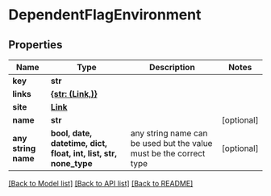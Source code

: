 # DependentFlagEnvironment


## Properties
Name | Type | Description | Notes
------------ | ------------- | ------------- | -------------
**key** | **str** |  | 
**links** | [**{str: (Link,)}**](Link.md) |  | 
**site** | [**Link**](Link.md) |  | 
**name** | **str** |  | [optional] 
**any string name** | **bool, date, datetime, dict, float, int, list, str, none_type** | any string name can be used but the value must be the correct type | [optional]

[[Back to Model list]](../README.md#documentation-for-models) [[Back to API list]](../README.md#documentation-for-api-endpoints) [[Back to README]](../README.md)


